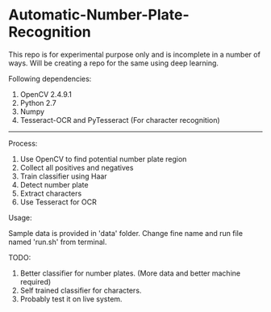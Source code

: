 # Automatic-Number-Plate-Recognition

This repo is for experimental purpose only and is incomplete in a number of ways. Will be creating a repo for the same using deep learning. 

Following dependencies:
1. OpenCV 2.4.9.1
2. Python 2.7
3. Numpy
4. Tesseract-OCR and PyTesseract (For character recognition)

----------------------------------------------

Process:

1. Use OpenCV to find potential number plate region 
2. Collect all positives and negatives
3. Train classifier using Haar
4. Detect number plate
5. Extract characters 
6. Use Tesseract for OCR 

Usage:

Sample data is provided in 'data' folder. Change fine name and run file named 'run.sh' from terminal. 

TODO:
1. Better classifier for number plates. (More data and better machine required)
2. Self trained classifier for characters.
3. Probably test it on live system.
